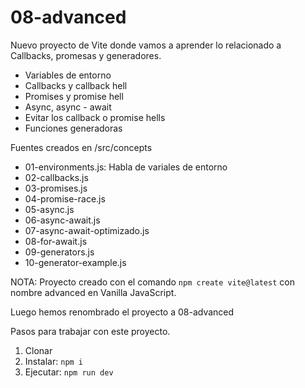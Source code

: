 # 08-advanced

Nuevo proyecto de Vite donde vamos a aprender lo relacionado a Callbacks, promesas y generadores.

- Variables de entorno
- Callbacks y callback hell
- Promises y promise hell
- Async, async - await
- Evitar los callback o promise hells
- Funciones generadoras

Fuentes creados en /src/concepts

- 01-environments.js: Habla de variales de entorno
- 02-callbacks.js
- 03-promises.js
- 04-promise-race.js
- 05-async.js
- 06-async-await.js
- 07-async-await-optimizado.js
- 08-for-await.js
- 09-generators.js
- 10-generator-example.js

NOTA: Proyecto creado con el comando `npm create vite@latest` con nombre advanced en Vanilla JavaScript.

Luego hemos renombrado el proyecto a 08-advanced

Pasos para trabajar con este proyecto.

1. Clonar
2. Instalar: `npm i`
3. Ejecutar: `npm run dev`
